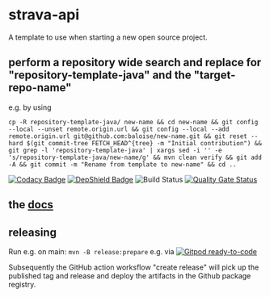 # strava-api
A template to use when starting a new open source project.

## perform a repository wide search and replace for "repository-template-java" and the "target-repo-name"

e.g. by using

```
cp -R repository-template-java/ new-name && cd new-name && git config --local --unset remote.origin.url && git config --local --add remote.origin.url git@github.com:baloise/new-name.git && git reset --hard $(git commit-tree FETCH_HEAD^{tree} -m "Initial contribution") &&  git grep -l 'repository-template-java' | xargs sed -i '' -e 's/repository-template-java/new-name/g' && mvn clean verify && git add -A && git commit -m "Rename from template to new-name" && cd ..
```
[![Codacy Badge](https://api.codacy.com/project/badge/Grade/bf6fa237dd934970991ecba2c66db23e)](https://app.codacy.com/app/CC21-EDW/strava-api?utm_source=github.com&utm_medium=referral&utm_content=CC21-EDW/strava-api&utm_campaign=Badge_Grade_Dashboard)
[![DepShield Badge](https://depshield.sonatype.org/badges/CC21-EDW/strava-api/depshield.svg)](https://depshield.sonatype.org/badges/CC21-EDW/strava-api/)
![Build Status](https://github.com/CC21-EDW/strava-api/workflows/CI/badge.svg)
[![Quality Gate Status](https://sonarcloud.io/api/project_badges/measure?project=CC21-EDW_strava-api&metric=alert_status)](https://sonarcloud.io/summary/new_code?id=CC21-EDW_strava-api)

## the [docs](docs/index.md)

## releasing

Run e.g. on main: `mvn -B release:prepare` e.g. via [![Gitpod ready-to-code](https://img.shields.io/badge/Gitpod-ready--to--code-blue?logo=gitpod)](https://gitpod.io#https://github.com/CC21-EDW/strava-api)

Subsequently the GitHub action worksflow "create release" will pick up the published tag and release and deploy the artifacts in the Github package registry.
